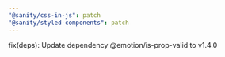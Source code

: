 ```yaml
---
"@sanity/css-in-js": patch
"@sanity/styled-components": patch
---
```


fix(deps): Update dependency @emotion/is-prop-valid to v1.4.0
